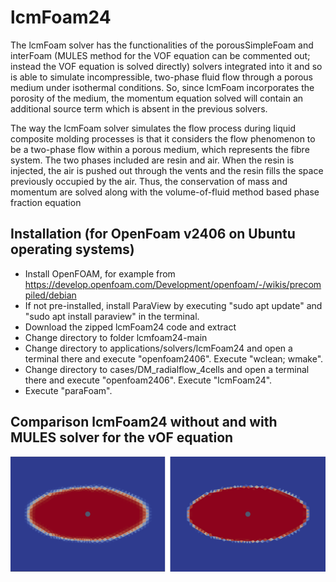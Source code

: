 # lcmFoam24

The lcmFoam solver has the functionalities of the porousSimpleFoam and interFoam (MULES method for the VOF equation can be commented out; instead the VOF equation is solved directly) solvers integrated into it and so is able to simulate incompressible, two-phase fluid flow through a porous medium under isothermal conditions. So, since lcmFoam incorporates the porosity of the medium, the momentum equation solved will contain an additional source term which is absent in the previous solvers.

The way the lcmFoam solver simulates the flow process during liquid composite molding processes is that it considers the flow phenomenon to be a two-phase flow within a porous medium, which represents the fibre system. The two phases included are resin and air. When the resin is injected, the air is pushed out through the vents and the resin fills the space previously occupied by the air. Thus, the conservation of mass and momentum are solved along with the volume-of-fluid method based phase fraction equation

## Installation (for OpenFoam v2406 on Ubuntu operating systems)

- Install OpenFOAM, for example from https://develop.openfoam.com/Development/openfoam/-/wikis/precompiled/debian
- If not pre-installed, install ParaView by executing "sudo apt update" and "sudo apt install paraview" in the terminal.
- Download the zipped lcmFoam24 code and extract 
- Change directory to folder lcmfoam24-main
- Change directory to applications/solvers/lcmFoam24 and open a terminal there and execute "openfoam2406". Execute "wclean; wmake".
- Change directory to cases/DM_radialflow_4cells and open a terminal there and execute "openfoam2406". Execute "lcmFoam24".
- Execute "paraFoam".

## Comparison lcmFoam24 without and with MULES solver for the vOF equation
![Comparison lcmFoam24 and lcmFoam24mules](comparison_lcmFoam24_lcmFoam24mules.png)

